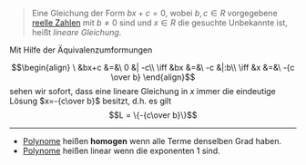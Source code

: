 >Eine Gleichung der Form $bx + c = 0$, wobei $b, c \in R$ vorgegebene [reelle Zahlen](Reelle%20Zahlen.md) mit $b\neq 0$ sind und $x \in R$ die gesuchte Unbekannte ist, heißt _lineare Gleichung_.

Mit Hilfe der Äquivalenzumformungen

$$\begin{align}
\ &bx+c &=&\ 0 &| -c\\
\iff &bx &=&\ -c &|:b\\
\iff &x &=&\ -{c \over b}
\end{align}$$
sehen wir sofort, dass eine lineare Gleichung in $x$ immer die eindeutige Lösung $x=-{c\over b}$ besitzt, d.h. es gilt $$L = \{-{c\over b}\}$$

---

- [Polynome](Polynome.md) heißen __homogen__ wenn alle Terme denselben Grad haben.
- [Polynome](Polynome.md) heißen linear wenn die exponenten 1 sind.


